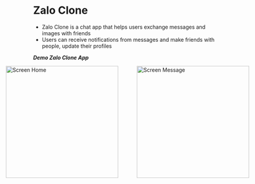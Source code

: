 # Zalo Clone
- Zalo Clone is a chat app that helps users exchange messages and images with friends
- Users can receive notifications from messages and make friends with people, update their profiles

***Demo Zalo Clone App***
<div style="display: flex; justify-content: center;">
  <img src="https://github.com/user-attachments/assets/dace1fce-7f7c-4732-9b94-10975e807bd1" alt="Screen Home" width="300" style="margin-right: 50px;"/>
  <img src="https://github.com/user-attachments/assets/c04bf373-8642-43d0-97ca-68d387c24081" alt="Screen Message" width="300"/>
</div>
